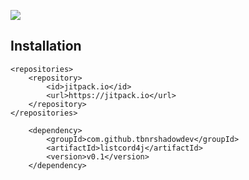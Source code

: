 [![](https://jitpack.io/v/tbnrshadowdev/listcord4j.svg)](https://jitpack.io/#tbnrshadowdev/listcord4j)  
## Installation
```
<repositories>
	<repository>
	    <id>jitpack.io</id>
	    <url>https://jitpack.io</url>
	</repository>
</repositories>
```
```
    <dependency>
	    <groupId>com.github.tbnrshadowdev</groupId>
	    <artifactId>listcord4j</artifactId>
	    <version>v0.1</version>
    </dependency>
```